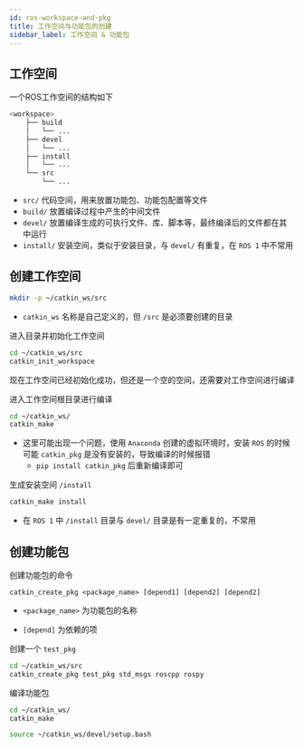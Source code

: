```yaml
---
id: ros-workspace-and-pkg
title: 工作空间与功能包的创建
sidebar_label: 工作空间 & 功能包
---
```


## 工作空间
一个ROS工作空间的结构如下

``` bash
<workspace>
    ├── build
    │   └── ...
    ├── devel
    │   └── ...
    ├── install
    │   └── ...
    └── src
        └── ...
```

- `src/` 代码空间，用来放置功能包、功能包配置等文件
- `build/` 放置编译过程中产生的中间文件
- `devel/` 放置编译生成的可执行文件、库、脚本等，最终编译后的文件都在其中运行
- `install/` 安装空间，类似于安装目录，与 `devel/` 有重复，在 `ROS 1` 中不常用

## 创建工作空间

``` bash
mkdir -p ~/catkin_ws/src
```
- `catkin_ws` 名称是自己定义的，但 `/src` 是必须要创建的目录

进入目录并初始化工作空间

``` bash
cd ~/catkin_ws/src
catkin_init_workspace
```

现在工作空间已经初始化成功，但还是一个空的空间，还需要对工作空间进行编译

进入工作空间根目录进行编译

``` bash
cd ~/catkin_ws/
catkin_make
```
- 这里可能出现一个问题，使用 `Anaconda` 创建的虚拟环境时，安装 `ROS` 的时候可能 `catkin_pkg` 是没有安装的，导致编译的时候报错
  - `pip install catkin_pkg` 后重新编译即可

生成安装空间 `/install`

``` bash
catkin_make install
```
- 在 `ROS 1` 中 `/install` 目录与 `devel/` 目录是有一定重复的，不常用

## 创建功能包
创建功能包的命令

`catkin_create_pkg <package_name> [depend1] [depend2] [depend2]`
- `<package_name>` 为功能包的名称

- `[depend]` 为依赖的项

创建一个 `test_pkg`

``` bash
cd ~/catkin_ws/src
catkin_create_pkg test_pkg std_msgs roscpp rospy
```

编译功能包

``` bash
cd ~/catkin_ws/
catkin_make
```

``` bash
source ~/catkin_ws/devel/setup.bash
```

